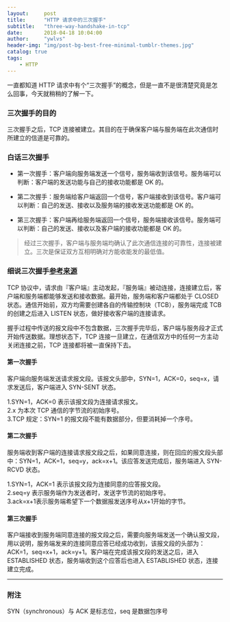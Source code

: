```yaml
---
layout:     post
title:      "HTTP 请求中的三次握手"
subtitle:   "three-way-handshake-in-tcp"
date:       2018-04-18 10:04:00
author:     "ywlvs"
header-img: "img/post-bg-best-free-minimal-tumblr-themes.jpg"
catalog: true
tags:
    - HTTP
---
```


一直都知道 HTTP 请求中有个“三次握手”的概念，但是一直不是很清楚究竟是怎么回事，今天就稍稍的了解一下。

### 三次握手的目的

三次握手之后，TCP 连接被建立。其目的在于确保客户端与服务端在此次通信时所建立的信道是可靠的。

### 白话三次握手

+ 第一次握手：客户端向服务端发送一个信号，服务端收到该信号。服务端可以判断：客户端的发送功能与自己的接收功能都是 OK 的。

+ 第二次握手：服务端给客户端返回一个信号，客户端接收到该信号。客户端可以判断：自己的发送、接收以及服务端的接收发送功能都是 OK 的。

+ 第三次握手：客户端再给服务端返回一个信号，服务端接收该信号。服务端可以判断：自己的发送、接收以及客户端的接收功能都是 OK 的。

> 经过三次握手，客户端与服务端均确认了此次通信连接的可靠性，连接被建立。三次是保证双方互相明确对方能收能发的最低值。

### 细说三次握手[参考来源](https://www.zhihu.com/question/24853633/answer/254224088)

TCP 协议中，请求由『客户端』主动发起，『服务端』被动连接，连接建立后，客户端和服务端都能够发送和接收数据。最开始，服务端和客户端都处于 CLOSED 状态。通信开始前，双方均需要创建各自的传输控制块（TCB），服务端完成 TCB 的创建之后进入 LISTEN 状态，做好接收客户端的连接请求。

握手过程中传送的报文段中不包含数据，三次握手完毕后，客户端与服务段才正式开始传送数据。理想状态下，TCP 连接一旦建立，在通信双方中的任何一方主动关闭连接之前，TCP 连接都将被一直保持下去。

#### 第一次握手

客户端向服务端发送请求报文段。该报文头部中，SYN=1，ACK=0，seq=x，请求发送后，客户端进入 SYN-SENT 状态。

>
1.SYN=1，ACK=0 表示该报文段为连接请求报文。</br>
2.x 为本次 TCP 通信的字节流的初始序号。</br>
3.TCP 规定：SYN=1 的报文段不能有数据部分，但要消耗掉一个序号。

#### 第二次握手

服务端收到客户端的连接请求报文段之后，如果同意连接，则在回应的报文段头部中：SYN=1，ACK=1，seq=y，ack=x+1。该应答发送完成后，服务端进入 SYN-RCVD 状态。

>
1.SYN=1，ACK=1 表示该报文段为连接同意的应答报文段。</br>
2.seq=y 表示服务端作为发送者时，发送字节流的初始序号。</br>
3.ack=x+1表示服务端希望下一个数据报发送序号从x+1开始的字节。

#### 第三次握手

客户端接收到服务端同意连接的报文段之后，需要向服务端发送一个确认报文段，用以说明，服务端发来的连接同意应答已经成功收到，该报文段的头部为：ACK=1，seq=x+1，ack=y+1。客户端在完成该报文段的发送之后，进入 ESTABLISHED 状态，服务端收到这个应答后也进入 ESTABLISHED 状态，连接建立完成。

---

### 附注

SYN（synchronous）与 ACK 是标志位，seq 是数据包序号
